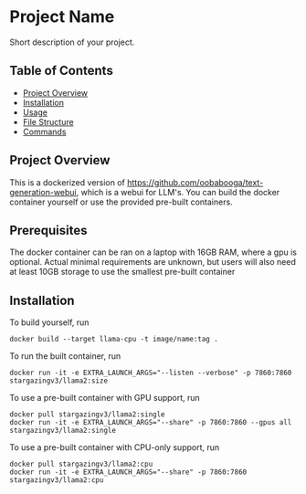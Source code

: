 # Project Name

Short description of your project.

## Table of Contents

- [Project Overview](#project-overview)
- [Installation](#installation)
- [Usage](#usage)
- [File Structure](#file-structure)
- [Commands](#commands)

## Project Overview

This is a dockerized version of https://github.com/oobabooga/text-generation-webui, which is a webui for LLM's. You can build the docker container yourself or use the provided pre-built containers.

## Prerequisites

The docker container can be ran on a laptop with 16GB RAM, where a gpu is optional. Actual minimal requirements are unknown, but users will also need at least 10GB storage to use the smallest pre-built container

## Installation

To build yourself, run 
```
docker build --target llama-cpu -t image/name:tag . 
```
To run the built container, run 
```
docker run -it -e EXTRA_LAUNCH_ARGS="--listen --verbose" -p 7860:7860 stargazingv3/llama2:size
```

To use a pre-built container with GPU support, run 
```
docker pull stargazingv3/llama2:single
docker run -it -e EXTRA_LAUNCH_ARGS="--share" -p 7860:7860 --gpus all stargazingv3/llama2:single
```

To use a pre-built container with CPU-only support, run
```
docker pull stargazingv3/llama2:cpu
docker run -it -e EXTRA_LAUNCH_ARGS="--share" -p 7860:7860 stargazingv3/llama2:cpu
```